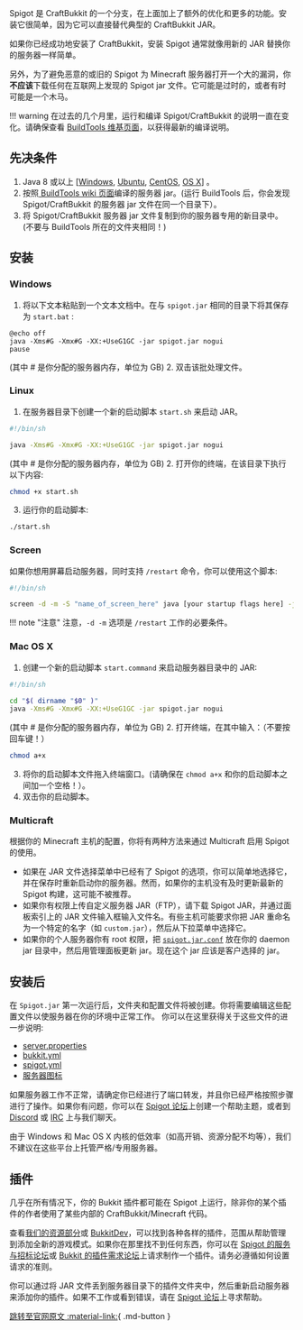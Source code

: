 Spigot 是 CraftBukkit 的一个分支，在上面加上了额外的优化和更多的功能。安装它很简单，因为它可以直接替代典型的 CraftBukkit JAR。

如果你已经成功地安装了 CraftBukkit，安装 Spigot 通常就像用新的 JAR 替换你的服务器一样简单。

另外，为了避免恶意的或旧的 Spigot 为 Minecraft 服务器打开一个大的漏洞，你**不应该**下载任何在互联网上发现的 Spigot jar 文件。它可能是过时的，或者有时可能是一个木马。

!!! warning
    在过去的几个月里，运行和编译 Spigot/CraftBukkit 的说明一直在变化。请确保查看 [BuildTools 维基页面](http://www.spigotmc.org/wiki/buildtools/)，以获得最新的编译说明。

## 先决条件

1. Java 8 或以上 [[Windows](https://www.java.com/zh-CN/download/), [Ubuntu](https://help.ubuntu.com/community/Java), [CentOS](http://stackoverflow.com/a/20901970), [OS X](https://www.java.com/en/download/)] 。
2. 按照[ BuildTools wiki 页面](buildtools.md)编译的服务器 jar。(运行 BuildTools 后，你会发现 Spigot/CraftBukkit 的服务器 jar 文件在同一个目录下）。
3. 将 Spigot/CraftBukkit 服务器 jar 文件复制到你的服务器专用的新目录中。(不要与 BuildTools 所在的文件夹相同！)

## 安装

### Windows

1. 将以下文本粘贴到一个文本文档中。在与 `spigot.jar` 相同的目录下将其保存为 `start.bat` :
```title="start.bat"
@echo off
java -Xms#G -Xmx#G -XX:+UseG1GC -jar spigot.jar nogui
pause
```
(其中 # 是你分配的服务器内存，单位为 GB)
2. 双击该批处理文件。

### Linux

1. 在服务器目录下创建一个新的启动脚本 `start.sh` 来启动 JAR。
```bash title="start.sh"
#!/bin/sh

java -Xms#G -Xmx#G -XX:+UseG1GC -jar spigot.jar nogui
```
(其中 # 是你分配的服务器内存，单位为 GB)
2. 打开你的终端，在该目录下执行以下内容:
```bash
chmod +x start.sh
```
3. 运行你的启动脚本:
```bash
./start.sh
```

### Screen

如果你想用屏幕启动服务器，同时支持 `/restart` 命令，你可以使用这个脚本:

```bash title="start.sh"
#!/bin/sh

screen -d -m -S "name_of_screen_here" java [your startup flags here] -jar spigot.jar nogui
```

!!! note "注意"
    注意，`-d -m` 选项是 `/restart` 工作的必要条件。

### Mac OS X

1. 创建一个新的启动脚本 `start.command` 来启动服务器目录中的 JAR:
```bash title="start.command"
#!/bin/sh

cd "$( dirname "$0" )"
java -Xms#G -Xmx#G -XX:+UseG1GC -jar spigot.jar nogui
```
(其中 # 是你分配的服务器内存，单位为 GB)
2. 打开终端，在其中输入：（不要按回车键！）
```bash
chmod a+x
```
3. 将你的启动脚本文件拖入终端窗口。(请确保在 `chmod a+x` 和你的启动脚本之间加一个空格！）。
4. 双击你的启动脚本。

### Multicraft

根据你的 Minecraft 主机的配置，你将有两种方法来通过 Multicraft 启用 Spigot 的使用。

- 如果在 JAR 文件选择菜单中已经有了 Spigot 的选项，你可以简单地选择它，并在保存时重新启动你的服务器。然而，如果你的主机没有及时更新最新的 Spigot 构建，这可能不被推荐。
- 如果你有权限上传自定义服务器 JAR（FTP），请下载 Spigot JAR，并通过面板索引上的 JAR 文件输入框输入文件名。有些主机可能要求你把 JAR 重命名为一个特定的名字（如 `custom.jar`），然后从下拉菜单中选择它。
- 如果你的个人服务器你有 root 权限，把 [`spigot.jar.conf`](http://www.multicraft.org/download/conf?file=spigot.jar.conf) 放在你的 daemon jar 目录中，然后用管理面板更新 jar。现在这个 jar 应该是客户选择的 jar。

## 安装后

在 `Spigot.jar` 第一次运行后，文件夹和配置文件将被创建。你将需要编辑这些配置文件以使服务器在你的环境中正常工作。
你可以在这里获得关于这些文件的进一步说明:

- [server.properties](https://minecraft.fandom.com/zh/wiki/Server.properties)
- [bukkit.yml](https://bukkit.fandom.com/wiki/Bukkit.yml)
- [spigot.yml](spigot-configuration.md)
- [服务器图标](server-icon.md)

如果服务器工作不正常，请确定你已经进行了端口转发，并且你已经严格按照步骤进行了操作。如果你有问题，你可以在 [Spigot 论坛](http://www.spigotmc.org/forums/help.40/)上创建一个帮助主题，或者到 [Discord](https://www.spigotmc.org/link-forums/discord.95/) 或 [IRC](http://www.spigotmc.org/pages/irc/) 上与我们聊天。

由于 Windows 和 Mac OS X 内核的低效率（如高开销、资源分配不均等），我们不建议在这些平台上托管严格/专用服务器。

## 插件

几乎在所有情况下，你的 Bukkit 插件都可能在 Spigot 上运行，除非你的某个插件的作者使用了某些内部的 CraftBukkit/Minecraft 代码。

查看[我们的资源部分](http://www.spigotmc.org/resources/)或 [BukkitDev](http://dev.bukkit.org/bukkit-plugins/)，可以找到各种各样的插件，范围从帮助管理到添加全新的游戏模式。如果你在那里找不到任何东西，你可以在 [Spigot 的服务与招标论坛](http://www.spigotmc.org/forums/hiring-developers.55/)或 [Bukkit 的插件需求论坛](http://forums.bukkit.org/forums/plugin-requests.13/)上请求制作一个插件。请务必遵循如何设置请求的准则。

你可以通过将 JAR 文件丢到服务器目录下的插件文件夹中，然后重新启动服务器来添加你的插件。如果不工作或看到错误，请在 [Spigot 论坛](http://www.spigotmc.org/forums/help.40/)上寻求帮助。

[跳转至官网原文 :material-link:](http://www.spigotmc.org/wiki/spigot-installation/){ .md-button }